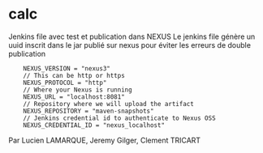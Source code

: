 # calc

Jenkins file avec test et publication dans NEXUS
Le jenkins file génère un uuid inscrit dans le jar publié sur nexus pour éviter les erreurs de double publication





        NEXUS_VERSION = "nexus3"
        // This can be http or https
        NEXUS_PROTOCOL = "http"
        // Where your Nexus is running
        NEXUS_URL = "localhost:8081"
        // Repository where we will upload the artifact
        NEXUS_REPOSITORY = "maven-snapshots"
        // Jenkins credential id to authenticate to Nexus OSS
        NEXUS_CREDENTIAL_ID = "nexus_localhost"
        
        
Par Lucien LAMARQUE, Jeremy Gilger, Clement TRICART 